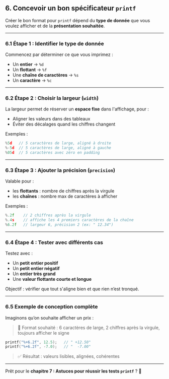 ## 6. Concevoir un bon spécificateur `printf`

Créer le bon format pour `printf` dépend du **type de donnée** que vous voulez afficher et de la **présentation souhaitée**.

---

### 6.1 Étape 1 : Identifier le type de donnée

Commencez par déterminer ce que vous imprimez :
- Un **entier** → `%d`
- Un **flottant** → `%f`
- Une **chaîne de caractères** → `%s`
- Un **caractère** → `%c`

---

### 6.2 Étape 2 : Choisir la largeur (`width`)

La largeur permet de réserver un **espace fixe** dans l'affichage, pour :
- Aligner les valeurs dans des tableaux
- Éviter des décalages quand les chiffres changent

Exemples :
```c
%5d   // 5 caractères de large, aligné à droite
%-5d  // 5 caractères de large, aligné à gauche
%05d  // 5 caractères avec zéro en padding
```

---

### 6.3 Étape 3 : Ajouter la précision (`precision`)

Valable pour :
- les **flottants** : nombre de chiffres après la virgule
- les **chaînes** : nombre max de caractères à afficher

Exemples :
```c
%.2f    // 2 chiffres après la virgule
%.4s    // affiche les 4 premiers caractères de la chaîne
%6.2f   // largeur 6, précision 2 (ex: " 12.34")
```

---

### 6.4 Étape 4 : Tester avec différents cas

Testez avec :
- Un **petit entier positif**
- Un **petit entier négatif**
- Un **entier très grand**
- Une **valeur flottante courte et longue**

Objectif : vérifier que tout s'aligne bien et que rien n’est tronqué.

---

### 6.5 Exemple de conception complète

Imaginons qu’on souhaite afficher un prix :

> 🔹 Format souhaité : 6 caractères de large, 2 chiffres après la virgule, toujours afficher le signe

```c
printf("%+6.2f", 12.5);   // " +12.50"
printf("%+6.2f", -7.0);   // "  -7.00"
```

> ✅ Résultat : valeurs lisibles, alignées, cohérentes

---

Prêt pour le **chapitre 7 : Astuces pour réussir les tests `printf`** ? 🧠

